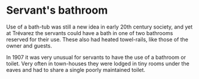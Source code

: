 # Servant's bathroom

Use of a bath-tub was still a new idea in early 20th century society, and yet at Trévarez the servants could have a bath in one of two bathrooms reserved for their use. These also had heated towel-rails, like those of the owner and guests.

In 1907 it was very unusual for servants to have the use of a bathroom or toilet. Very often in town-houses they were lodged in tiny rooms under the eaves and had to share a single poorly maintained toilet.
